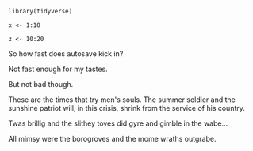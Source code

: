 

```{r}
library(tidyverse)
```

```{r}
x <- 1:10
```

```{r}
z <- 10:20
```

So how fast does autosave kick in?

Not fast enough for my tastes.

But not bad though.

These are the times that try men's souls. The summer soldier and the sunshine patriot will, in this crisis, shrink from the service of his country.

Twas brillig and the slithey toves did gyre and gimble in the wabe...

All mimsy were the borogroves and the mome wraths outgrabe.